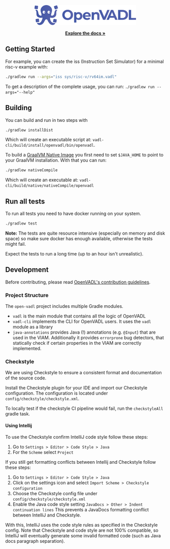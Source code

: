 <p align="center">
  <p align="center">
  <a href="https://openvadl.org" target="_blank">
    <picture>
      <source media="(prefers-color-scheme: dark)" srcset="assets/imgs/logo_light.svg">
      <source media="(prefers-color-scheme: light)" srcset="assets/imgs/logo_dark.svg">
      <img alt="OpenVADL" src="assets/imgs/logo_dark.svg" width="320">
    </picture>
  </a>
</p>
  <p align="center">
    <a href="https://openvadl.github.io/open-vadl/"><strong>Explore the docs »</strong></a>
    <br />
  </p>
</p>

## Getting Started

For example, you can create the iss (Instruction Set Simulator) for a minimal risc-v example with:

```bash
./gradlew run --args="iss sys/risc-v/rv64im.vadl"
```

To get a description of the complete usage, you can run: `./gradlew run --args="--help"`

## Building

You can build and run in two steps with

```bash
./gradlew installDist
```

Which will create an executable script at: `vadl-cli/build/install/openvadl/bin/openvadl`.

To build a [GraalVM Native Image](https://www.graalvm.org/latest/reference-manual/native-image/) you first need to set
`$JAVA_HOME` to point to your GraalVM installation.
With that you can run:

```bash
./gradlew nativeCompile
```

Which will create an executable at: `vadl-cli/build/native/nativeCompile/openvadl`

## Run all tests

To run all tests you need to have docker running on your system.

```bash
./gradlew test
```

**Note:** The tests are quite resource intensive (especially on memory and disk space) so make sure docker has enough
available, otherwise the tests might fail.

Expect the tests to run a long time (up to an hour isn't unrealistic).

## Development

Before contributing, please read [OpenVADL's contribution guidelines](CONTRIBUTING.md).

### Project Structure

The `open-vadl` project includes multiple Gradle modules.

- `vadl` is the main module that contains all the logic of OpenVADL
- `vadl-cli` implements the CLI for OpenVADL users. It uses the `vadl` module as a library
- `java-annotations` provides Java (!) annotations (e.g. `@Input`) that are used in the VIAM.
  Additionally it provides `errorprone` bug detectors, that statically check if certain properties
  in the VIAM are correctly implemented.

### Checkstyle

We are using Checkstyle to ensure a consistent format and documentation of the source code.

Install the Checkstyle plugin for your IDE and import our Checkstyle configuration.
The configuration is located under `config/checkstyle/checkstyle.xml`.

To locally test if the checkstyle CI pipeline would fail, run the `checkstyleAll` gradle task.

#### Using Intellij

To use the Checkstyle confirm IntelliJ code style follow these steps:

1. Go to `Settings > Editor > Code Style > Java`
2. For the `Scheme` select `Project`

If you still get formatting conflicts between Intellij and Checkstyle follow these steps:

1. Go to
   `Settings > Editor > Code Style > Java`
2. Click on the settings icon and select `Import Scheme > Checkstyle configuration`
3. Choose the Checkstyle config file under `config/checkstyle/checkstyle.xml`
4. Enable the Java code style setting `JavaDocs > Other > Indent continuation lines`
   This prevents a JavaDocs formatting conflict between IntelliJ and Checkstyle.

With this, IntelliJ uses the code style rules as specified in the Checkstyle config.
Note that Checkstyle and code style are not 100% compatible,
so IntelliJ will eventually generate some invalid formatted code (such as Java docs
paragraph separation).

